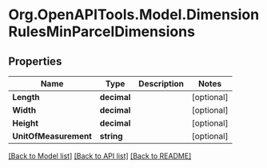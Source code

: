 
# Org.OpenAPITools.Model.DimensionRulesMinParcelDimensions

## Properties

Name | Type | Description | Notes
------------ | ------------- | ------------- | -------------
**Length** | **decimal** |  | [optional] 
**Width** | **decimal** |  | [optional] 
**Height** | **decimal** |  | [optional] 
**UnitOfMeasurement** | **string** |  | [optional] 

[[Back to Model list]](../README.md#documentation-for-models)
[[Back to API list]](../README.md#documentation-for-api-endpoints)
[[Back to README]](../README.md)

